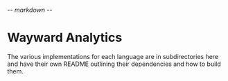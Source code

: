 -*- markdown -*-

Wayward Analytics
=================

The various implementations for each language are in subdirectories here
and have their own README outlining their dependencies and how to build
them.

